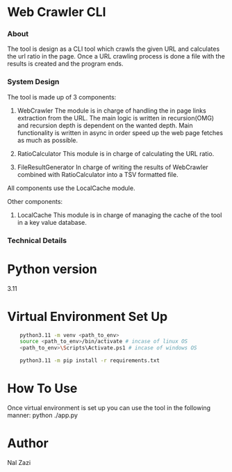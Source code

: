 # Web Crawler CLI

### About
The tool is design as a CLI tool which crawls the given URL and calculates the url ratio in the page.
Once a URL crawling process is done a file with the results is created and the program ends.

### System Design
The tool is made up of 3 components:
1. WebCrawler
The module is in charge of handling the in page links extraction from the URL.
The main logic is written in recursion(OMG) and recursion depth is dependent on the wanted depth.
Main functionality is written in async in order speed up the web page fetches as much as possible.

2. RatioCalculator
This module is in charge of calculating the URL ratio.

3. FileResultGenerator
In charge of writing the results of WebCrawler combined with RatioCalculator into a TSV formatted file.

All components use the LocalCache module.

Other components:
1. LocalCache
This module is in charge of managing the cache of the tool in a key value database.

### Technical Details
# Python version
3.11

# Virtual Environment Set Up
``` bash 
    python3.11 -m venv <path_to_env>
    source <path_to_env>/bin/activate # incase of linux OS
    <path_to_env>\Scripts\Activate.ps1 # incase of windows OS

    python3.11 -m pip install -r requirements.txt
```

# How To Use
Once virtual environment is set up you can use the tool in the following manner:
python ./app.py <url> <depth>

# Author
Nal Zazi
